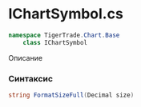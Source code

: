 
# IChartSymbol.cs
```csharp
namespace TigerTrade.Chart.Base  
    class IChartSymbol
```

Описание

### Синтаксис
```csharp
string FormatSizeFull(Decimal size)
```


                    
                    